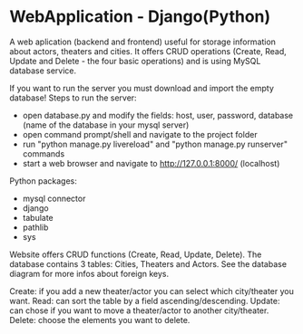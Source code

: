 # WebApplication - Django(Python)
A web aplication (backend and frontend) useful for storage information about actors, theaters and cities. It offers CRUD operations (Create, Read, Update and Delete - the four basic operations) and is using  MySQL database service.

If you want to run the server you must download and import the empty database!
Steps to run the server:
- open database.py and modify the fields: host, user, password, database (name of the database in your mysql server)
- open command prompt/shell and navigate to the project folder
- run "python manage.py livereload" and "python manage.py runserver" commands
- start a web browser and navigate to http://127.0.0.1:8000/ (localhost)

Python packages:
- mysql connector
- django
- tabulate
- pathlib
- sys

Website offers CRUD functions (Create, Read, Update, Delete). 
The database contains 3 tables: Cities, Theaters and Actors. 
See the database diagram for more infos about foreign keys.

Create: if you add a new theater/actor you can select which city/theater you want.
Read: can sort the table by a field ascending/descending.
Update: can chose if you want to move a theater/actor to another city/theater.
Delete: choose the elements you want to delete.
